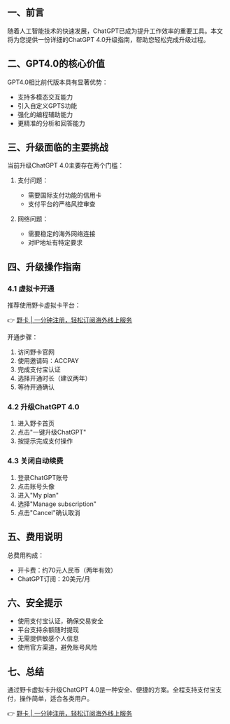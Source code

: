 ## **一、前言**

随着人工智能技术的快速发展，ChatGPT已成为提升工作效率的重要工具。本文将为您提供一份详细的ChatGPT 4.0升级指南，帮助您轻松完成升级过程。

## **二、GPT4.0的核心价值**

GPT4.0相比前代版本具有显著优势：
- 支持多模态交互能力
- 引入自定义GPTS功能
- 强化的编程辅助能力
- 更精准的分析和回答能力

## **三、升级面临的主要挑战**

当前升级ChatGPT 4.0主要存在两个门槛：

1. 支付问题：
   - 需要国际支付功能的信用卡
   - 支付平台的严格风控审查

2. 网络问题：
   - 需要稳定的海外网络连接
   - 对IP地址有特定要求

## **四、升级操作指南**

### **4.1 虚拟卡开通**

推荐使用野卡虚拟卡平台：

👉 [野卡 | 一分钟注册，轻松订阅海外线上服务](https://bit.ly/bewildcard)

开通步骤：
1. 访问野卡官网
2. 使用邀请码：ACCPAY
3. 完成支付宝认证
4. 选择开通时长（建议两年）
5. 等待开通确认

### **4.2 升级ChatGPT 4.0**

1. 进入野卡首页
2. 点击"一键升级ChatGPT"
3. 按提示完成支付操作

### **4.3 关闭自动续费**

1. 登录ChatGPT账号
2. 点击账号头像
3. 进入"My plan"
4. 选择"Manage subscription"
5. 点击"Cancel"确认取消

## **五、费用说明**

总费用构成：
- 开卡费：约70元人民币（两年有效）
- ChatGPT订阅：20美元/月

## **六、安全提示**

- 使用支付宝认证，确保交易安全
- 平台支持余额随时提现
- 无需提供敏感个人信息
- 使用官方渠道，避免账号风险

## **七、总结**

通过野卡虚拟卡升级ChatGPT 4.0是一种安全、便捷的方案。全程支持支付宝支付，操作简单，适合各类用户。

👉 [野卡 | 一分钟注册，轻松订阅海外线上服务](https://bit.ly/bewildcard)